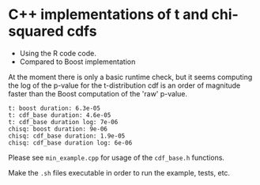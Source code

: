 # C++ implementations of t and chi-squared cdfs

 * Using the R code code.
 * Compared to Boost implementation

At the moment there is only a basic runtime check, but it seems computing the log of the p-value for the t-distribution cdf is an order of magnitude faster than the Boost computation of the 'raw' p-value.

 ```  
 t: boost duration: 6.3e-05
 t: cdf_base duration: 4.6e-05
 t: cdf_base duration log: 7e-06
 chisq: boost duration: 9e-06
 chisq: cdf_base duration: 1.9e-05
 chisq: cdf_base duration log: 6e-06
 ```  

Please see `min_example.cpp` for usage of the `cdf_base.h` functions.

Make the `.sh` files executable in order to run the example, tests, etc.


